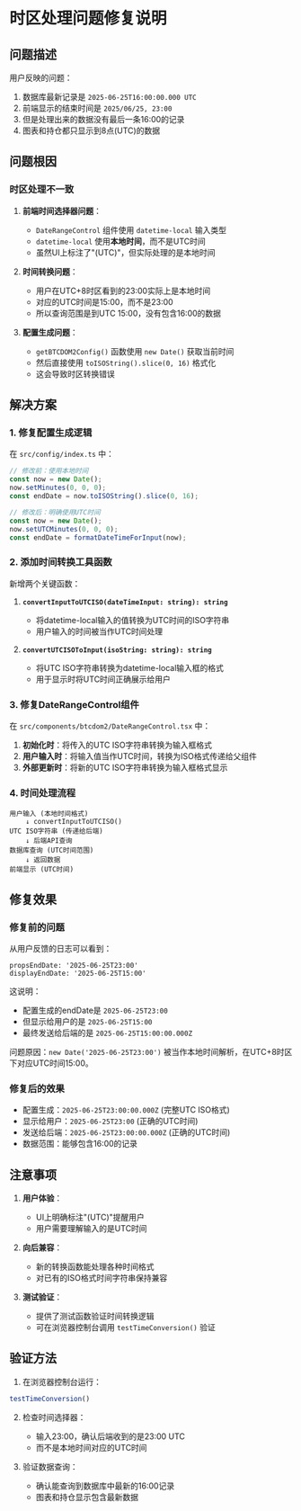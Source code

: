 # 时区处理问题修复说明

## 问题描述

用户反映的问题：
1. 数据库最新记录是 `2025-06-25T16:00:00.000 UTC`
2. 前端显示的结束时间是 `2025/06/25, 23:00`
3. 但是处理出来的数据没有最后一条16:00的记录
4. 图表和持仓都只显示到8点(UTC)的数据

## 问题根因

### 时区处理不一致

1. **前端时间选择器问题**：
   - `DateRangeControl` 组件使用 `datetime-local` 输入类型
   - `datetime-local` 使用**本地时间**，而不是UTC时间
   - 虽然UI上标注了"(UTC)"，但实际处理的是本地时间

2. **时间转换问题**：
   - 用户在UTC+8时区看到的23:00实际上是本地时间
   - 对应的UTC时间是15:00，而不是23:00
   - 所以查询范围是到UTC 15:00，没有包含16:00的数据

3. **配置生成问题**：
   - `getBTCDOM2Config()` 函数使用 `new Date()` 获取当前时间
   - 然后直接使用 `toISOString().slice(0, 16)` 格式化
   - 这会导致时区转换错误

## 解决方案

### 1. 修复配置生成逻辑

在 `src/config/index.ts` 中：

```typescript
// 修改前：使用本地时间
const now = new Date();
now.setMinutes(0, 0, 0);
const endDate = now.toISOString().slice(0, 16);

// 修改后：明确使用UTC时间
const now = new Date();
now.setUTCMinutes(0, 0, 0);
const endDate = formatDateTimeForInput(now);
```

### 2. 添加时间转换工具函数

新增两个关键函数：

1. **`convertInputToUTCISO(dateTimeInput: string): string`**
   - 将datetime-local输入的值转换为UTC时间的ISO字符串
   - 用户输入的时间被当作UTC时间处理

2. **`convertUTCISOToInput(isoString: string): string`**
   - 将UTC ISO字符串转换为datetime-local输入框的格式
   - 用于显示时将UTC时间正确展示给用户

### 3. 修复DateRangeControl组件

在 `src/components/btcdom2/DateRangeControl.tsx` 中：

1. **初始化时**：将传入的UTC ISO字符串转换为输入框格式
2. **用户输入时**：将输入值当作UTC时间，转换为ISO格式传递给父组件
3. **外部更新时**：将新的UTC ISO字符串转换为输入框格式显示

### 4. 时间处理流程

```
用户输入 (本地时间格式) 
    ↓ convertInputToUTCISO()
UTC ISO字符串 (传递给后端)
    ↓ 后端API查询
数据库查询 (UTC时间范围)
    ↓ 返回数据
前端显示 (UTC时间)
```

## 修复效果

### 修复前的问题
从用户反馈的日志可以看到：
```
propsEndDate: '2025-06-25T23:00'
displayEndDate: '2025-06-25T15:00'
```

这说明：
- 配置生成的endDate是 `2025-06-25T23:00`
- 但显示给用户的是 `2025-06-25T15:00`
- 最终发送给后端的是 `2025-06-25T15:00:00.000Z`

问题原因：`new Date('2025-06-25T23:00')` 被当作本地时间解析，在UTC+8时区下对应UTC时间15:00。

### 修复后的效果
- 配置生成：`2025-06-25T23:00:00.000Z` (完整UTC ISO格式)
- 显示给用户：`2025-06-25T23:00` (正确的UTC时间)
- 发送给后端：`2025-06-25T23:00:00.000Z` (正确的UTC时间)
- 数据范围：能够包含16:00的记录

## 注意事项

1. **用户体验**：
   - UI上明确标注"(UTC)"提醒用户
   - 用户需要理解输入的是UTC时间

2. **向后兼容**：
   - 新的转换函数能处理各种时间格式
   - 对已有的ISO格式时间字符串保持兼容

3. **测试验证**：
   - 提供了测试函数验证时间转换逻辑
   - 可在浏览器控制台调用 `testTimeConversion()` 验证

## 验证方法

1. 在浏览器控制台运行：
```javascript
testTimeConversion()
```

2. 检查时间选择器：
   - 输入23:00，确认后端收到的是23:00 UTC
   - 而不是本地时间对应的UTC时间

3. 验证数据查询：
   - 确认能查询到数据库中最新的16:00记录
   - 图表和持仓显示包含最新数据
